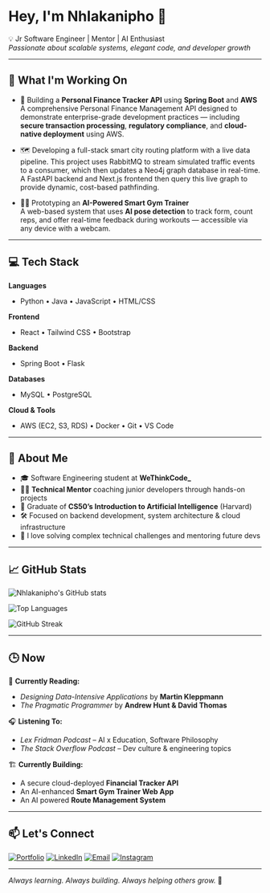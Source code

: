 # Hey, I'm Nhlakanipho 👋  
💡 Jr Software Engineer | Mentor | AI Enthusiast  
_Passionate about scalable systems, elegant code, and developer growth_

---

## 🚀 What I'm Working On

- 🧾 Building a **Personal Finance Tracker API** using **Spring Boot** and **AWS**  
  A comprehensive Personal Finance Management API designed to demonstrate enterprise-grade development practices — including **secure transaction processing**, **regulatory compliance**, and **cloud-native deployment** using AWS.  

- 🗺️ Developing a full-stack smart city routing platform with a live data pipeline. This project uses RabbitMQ to stream simulated traffic events to a consumer, which then updates a Neo4j graph database in real-time. A FastAPI backend and Next.js frontend then query this live graph to provide dynamic, cost-based pathfinding.

- 🏋️‍♂️ Prototyping an **AI-Powered Smart Gym Trainer**  
  A web-based system that uses **AI pose detection** to track form, count reps, and offer real-time feedback during workouts — accessible via any device with a webcam.

---

## 💻 Tech Stack

**Languages**  
- Python • Java • JavaScript • HTML/CSS  

**Frontend**  
- React • Tailwind CSS • Bootstrap  

**Backend**  
- Spring Boot • Flask  

**Databases**  
- MySQL • PostgreSQL  

**Cloud & Tools**  
- AWS (EC2, S3, RDS) • Docker • Git • VS Code  

---

## 🧠 About Me

- 🎓 Software Engineering student at **WeThinkCode_**
- 🧑‍🏫 **Technical Mentor** coaching  junior developers through hands-on projects
- 📜 Graduate of **CS50’s Introduction to Artificial Intelligence** (Harvard)
- 🛠️ Focused on backend development, system architecture & cloud infrastructure
- 💬 I love solving complex technical challenges and mentoring future devs

---

## 📈 GitHub Stats

![Nhlakanipho's GitHub stats](https://github-readme-stats.vercel.app/api?username=micanipho&show_icons=true&theme=dark&hide_border=true&include_all_commits=true&count_private=true)

![Top Languages](https://github-readme-stats.vercel.app/api/top-langs/?username=micanipho&layout=compact&theme=dark&hide_border=true)

![GitHub Streak](https://streak-stats.demolab.com?user=micanipho&theme=dark&hide_border=true)

---

## 🕒 Now

📘 **Currently Reading:**  
- _Designing Data-Intensive Applications_ by **Martin Kleppmann**  
- _The Pragmatic Programmer_ by **Andrew Hunt & David Thomas**  

🎧 **Listening To:**  
- *Lex Fridman Podcast* – AI x Education, Software Philosophy  
- *The Stack Overflow Podcast* – Dev culture & engineering topics  

🏗️ **Currently Building:**  
- A secure cloud-deployed **Financial Tracker API**  
- An AI-enhanced **Smart Gym Trainer Web App**  
- An AI powered **Route Management System**

---

## 📫 Let's Connect

[![Portfolio](https://img.shields.io/badge/Portfolio-000?style=for-the-badge&logo=vercel&logoColor=white)](https://micanipho.github.io/My-portfolio/)
[![LinkedIn](https://img.shields.io/badge/LinkedIn-0A66C2?style=for-the-badge&logo=linkedin&logoColor=white)](https://www.linkedin.com/in/nqmasilela)
[![Email](https://img.shields.io/badge/Email-EA4335?style=for-the-badge&logo=gmail&logoColor=white)](mailto:nqmasilela777@gmail.com)
[![Instagram](https://img.shields.io/badge/Instagram-E4405F?style=for-the-badge&logo=instagram&logoColor=white)](https://www.instagram.com/nipho_nq/)

---

_Always learning. Always building. Always helping others grow._ 🌱
